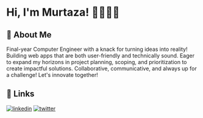 
# Hi, I'm Murtaza! 🧑🏽‍💻👋


## 🚀 About Me
Final-year Computer Engineer with a knack for turning ideas into reality!  Building web apps that are both user-friendly and technically sound.  Eager to expand my horizons in project planning, scoping, and prioritization to create impactful solutions.  Collaborative, communicative, and always up for a challenge! Let's innovate together!

## 🔗 Links
[![linkedin](https://img.shields.io/badge/linkedin-0A66C2?style=for-the-badge&logo=linkedin&logoColor=white)](https://www.linkedin.com/in/murtazajarif/)
[![twitter](https://img.shields.io/badge/twitter-1DA1F2?style=for-the-badge&logo=twitter&logoColor=white)](https://twitter.com/jarif_murtaza)

